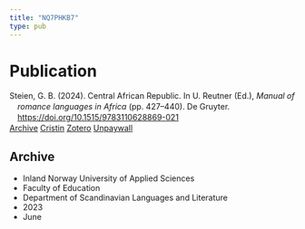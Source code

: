 ```yaml
---
title: "NQ7PHKB7"
type: pub
---
```

<h1>Publication</h1>
<article id="csl-bib-container-NQ7PHKB7" class="csl-bib-container">
  <div class="csl-bib-body" style="line-height: 1.35; padding-left: 1em; text-indent:-1em;">
  <div class="csl-entry">Steien, G. B. (2024). Central African Republic. In U. Reutner (Ed.), <i>Manual of romance languages in Africa</i> (pp. 427&#x2013;440). De Gruyter. <a href="https://doi.org/10.1515/9783110628869-021">https://doi.org/10.1515/9783110628869-021</a></div>
</div>
  <div class="csl-bib-buttons">
    <a href="#taxonomy-article-NQ7PHKB7" class="csl-bib-button">Archive</a>
    <a href="https://app.cristin.no/results/show.jsf?id=2151453" alt="Cristin URL" class="csl-bib-button">Cristin</a>
    <a href="http://zotero.org/groups/5402882/items/NQ7PHKB7" alt="Zotero URL" class="csl-bib-button">Zotero</a>
    <a href="https://doi.org/10.1515/9783110628869-021" class="csl-bib-button">Unpaywall</a>
  </div>
  <div id="csl-bib-meta-container-NQ7PHKB7"></div>
</article>
<div id="csl-bib-meta-NQ7PHKB7" class="csl-bib-meta">
  <article id="taxonomy-article-NQ7PHKB7" class="taxonomy-article">
    <h1>Archive</h1>
    <ul>
      <li>Inland Norway University of Applied Sciences</li>
      <li>Faculty of Education</li>
      <li>Department of Scandinavian Languages and Literature</li>
      <li>2023</li>
      <li>June</li>
    </ul>
  </article>
</div>
